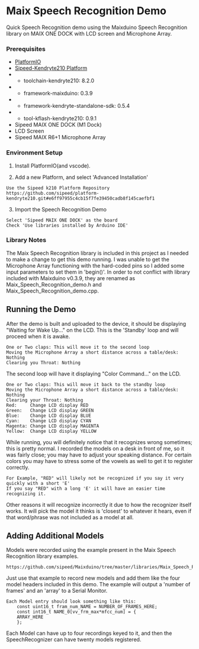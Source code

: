 # Maix Speech Recognition Demo

Quick Speech Recognition demo using the Maixduino Speech Recognition library on MAIX ONE DOCK with LCD screen and Microphone Array.

### Prerequisites

* [PlatformIO](https://platformio.org/install/ide?install=vscode)
* [Sipeed-Kendryte210 Platform](https://github.com/sipeed/platform-kendryte210)
* * toolchain-kendryte210: 8.2.0
* * framework-maixduino: 0.3.9
* * framework-kendryte-standalone-sdk: 0.5.4
* * tool-kflash-kendryte210: 0.9.1
* Sipeed MAIX ONE DOCK (M1 Dock)
* LCD Screen
* Sipeed MAIX R6+1 Microphone Array


### Environment Setup

1. Install PlatformIO(and vscode).

2. Add a new Platform, and select 'Advanced Installation'
```
Use the Sipeed k210 Platform Repository
https://github.com/sipeed/platform-kendryte210.git#e6ff97955c4cb15f7fe39450cadb8f145caefbf1
```

3. Import the Speech Recognition Demo
```
Select 'Sipeed MAIX ONE DOCK' as the board
Check 'Use libraries installed by Arduino IDE'
```

### Library Notes

The Maix Speech Recognition library is included in this project as I needed to make a change to get this demo running.
I was unable to get the Microphone Array functioning with the hard-coded pins so I added some input parameters to set them in 'begin()'.
In order to not conflict with library included with Maixduino v0.3.9, they are renamed as Maix_Speech_Recognition_demo.h and Maix_Speech_Recognition_demo.cpp.

## Running the Demo

After the demo is built and uploaded to the device, it should be displaying "Waiting for Wake Up..." on the LCD.
This is the 'Standby' loop and will proceed when it is awake.
```
One or Two claps: This will move it to the second loop
Moving the Microphone Array a short distance across a table/desk: Nothing
Clearing you Throat: Nothing
```

The second loop will have it displaying "Color Command..." on the LCD.
```
One or Two claps: This will move it back to the standby loop
Moving the Microphone Array a short distance across a table/desk: Nothing
Clearing your Throat: Nothing
Red:     Change LCD display RED
Green:   Change LCD display GREEN
Blue:    Change LCD display BLUE
Cyan:    Change LCD display CYAN
Magenta: Change LCD display MAGENTA
Yellow:  Change LCD display YELLOW
```

While running, you will definitely notice that it recognizes wrong sometimes; this is pretty normal.
I recorded the models on a desk in front of me, so it was fairly close; you may have to adjust your speaking distance. 
For certain colors you may have to stress some of the vowels as well to get it to register correctly.
```
For Example, "RED" will likely not be recognized if you say it very quickly with a short 'E'
If you say "RED" with a long 'E' it will have an easier time recognizing it.
```

Other reasons it will recognize incorrectly it due to how the recognizer itself works.
It will pick the model it thinks is 'closest' to whatever it hears, even if that word/phrase was not included as a model at all.

## Adding Additional Models
Models were recorded using the example present in the Maix Speech Recognition library examples.
```
https://github.com/sipeed/Maixduino/tree/master/libraries/Maix_Speech_Recognition/examples/get_voice_model
```

Just use that example to record new models and add them like the four model headers included in this demo.
The example will output a 'number of frames' and an 'array' to a Serial Monitor.
```
Each Model entry should look something like this:
    const uint16_t fram_num_NAME = NUMBER_OF_FRAMES_HERE;
    const int16_t NAME_0[vv_frm_max*mfcc_num] = {
	ARRAY_HERE
	};
```

Each Model can have up to four recordings keyed to it, and then the SpeechRecognizer can have twenty models registered. 
